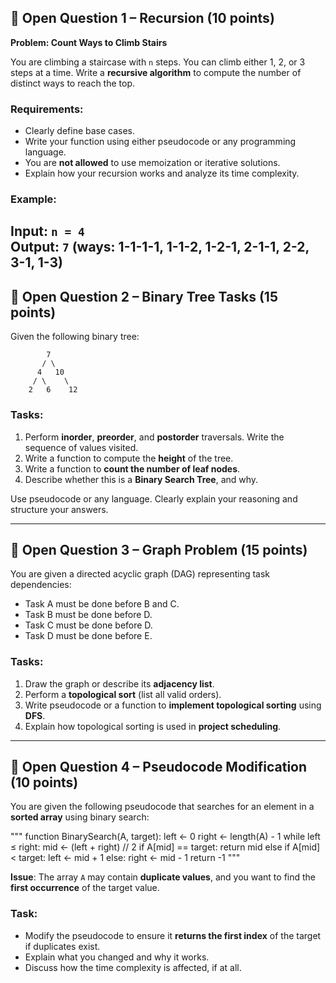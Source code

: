 ## 🧠 Open Question 1 – Recursion (10 points)

**Problem: Count Ways to Climb Stairs**

You are climbing a staircase with `n` steps. You can climb either 1, 2, or 3 steps at a time. Write a **recursive algorithm** to compute the number of distinct ways to reach the top.

### Requirements:
- Clearly define base cases.
- Write your function using either pseudocode or any programming language.
- You are **not allowed** to use memoization or iterative solutions.
- Explain how your recursion works and analyze its time complexity.

### Example:
Input: `n = 4`  
Output: `7` (ways: 1-1-1-1, 1-1-2, 1-2-1, 2-1-1, 2-2, 3-1, 1-3)
---

## 🌳 Open Question 2 – Binary Tree Tasks (15 points)

Given the following binary tree:

```
        7
       / \
      4   10
     / \    \
    2   6    12
```

### Tasks:
1. Perform **inorder**, **preorder**, and **postorder** traversals. Write the sequence of values visited.
2. Write a function to compute the **height** of the tree.
3. Write a function to **count the number of leaf nodes**.
4. Describe whether this is a **Binary Search Tree**, and why.

Use pseudocode or any language. Clearly explain your reasoning and structure your answers.

---

## 🔗 Open Question 3 – Graph Problem (15 points)

You are given a directed acyclic graph (DAG) representing task dependencies:

- Task A must be done before B and C.
- Task B must be done before D.
- Task C must be done before D.
- Task D must be done before E.

### Tasks:
1. Draw the graph or describe its **adjacency list**.
2. Perform a **topological sort** (list all valid orders).
3. Write pseudocode or a function to **implement topological sorting** using **DFS**.
4. Explain how topological sorting is used in **project scheduling**.

---

## 🔧 Open Question 4 – Pseudocode Modification (10 points)

You are given the following pseudocode that searches for an element in a **sorted array** using binary search:

"""
function BinarySearch(A, target):
    left ← 0
    right ← length(A) - 1
    while left ≤ right:
        mid ← (left + right) // 2
        if A[mid] == target:
            return mid
        else if A[mid] < target:
            left ← mid + 1
        else:
            right ← mid - 1
    return -1
"""

**Issue**: The array `A` may contain **duplicate values**, and you want to find the **first occurrence** of the target value.

### Task:
- Modify the pseudocode to ensure it **returns the first index** of the target if duplicates exist.
- Explain what you changed and why it works.
- Discuss how the time complexity is affected, if at all.